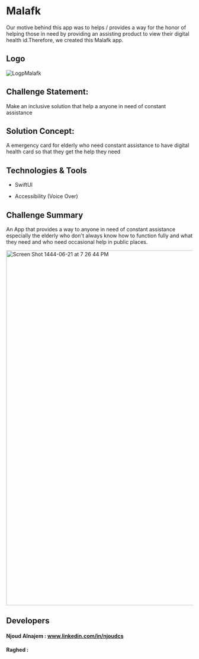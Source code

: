 # Malafk



Our motive behind this app was to helps / provides a way for the honor of helping those in need by providing an assisting product to view their digital health id.Therefore, we created this Malafk app.

## Logo

![LogpMalafk](https://user-images.githubusercontent.com/85634409/212470498-67a663ae-0c32-4cef-978f-7164050f290e.png)



## Challenge Statement:
Make an inclusive solution that help a anyone in need of constant assistance


## Solution Concept:

A emergency card for elderly who need constant assistance to have digital health card so that they get the help they need



## Technologies & Tools
- SwiftUI
* Accessibility (Voice Over)



## Challenge Summary
An App that provides a way to anyone in need of constant assistance especially the elderly who don't always know how to function fully and what they need and who need occasional help in public places.

<img width="955" alt="Screen Shot 1444-06-21 at 7 26 44 PM" src="https://user-images.githubusercontent.com/85634409/212483241-1ef00e1f-283b-4f15-acff-440ef750711b.png">

## Developers

#### Njoud Alnajem : www.linkedin.com/in/njoudcs
#### Raghed :

